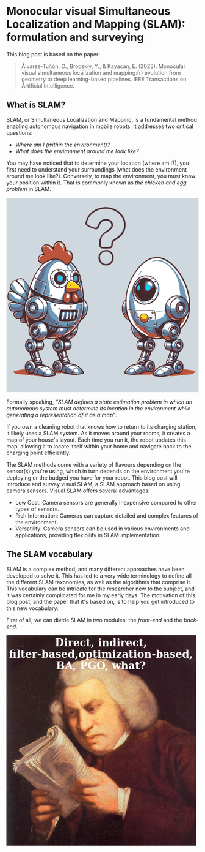 # Monocular visual Simultaneous Localization and Mapping (SLAM): formulation and surveying

This blog post is based on the paper:

>Álvarez-Tuñón, O., Brodskiy, Y., & Kayacan, E. (2023). Monocular visual simultaneous localization and mapping:(r) evolution from geometry to deep learning-based pipelines. IEEE Transactions on Artificial Intelligence.

## What is SLAM?

SLAM, or Simultaneous Localization and Mapping, is a fundamental method enabling autonomous navigation in mobile robots. It addresses two critical questions:
- *Where am I (within the environment)?*
- *What does the environment around me look like?*

You may have noticed that to determine your location (where am I?), you first need to understand your surroundings (what does the environment around me look like?). Conversely, to map the environment, you must know your position within it. That is commonly known as *the chicken and egg problem* in SLAM.

![chicken and egg](media/chicken_n_egg.png)

Formally speaking, *"SLAM defines  a state estimation problem in which an autonomous system must determine its location in the environment while generating a representation of it as a map"*.

If you own a cleaning robot that knows how to return to its charging station, it likely uses a SLAM system. As it moves around your rooms, it creates a map of your house's layout. Each time you run it, the robot updates this map, allowing it to locate itself within your home and navigate back to the charging point efficiently.

The SLAM methods come with a variety of flavours depending on the sensor(s) you're using, which in turn depends on the environment you're deploying or the budged you have for your robot.
This blog post will introduce and survey visual SLAM, a SLAM approach based on using camera sensors. Visual SLAM offers several advantages:
- Low Cost: Camera sensors are generally inexpensive compared to other types of sensors.
- Rich Information: Cameras can capture detailed and complex features of the environment.
- Versatility: Camera sensors can be used in various environments and applications, providing flexibility in SLAM implementation.

## The SLAM vocabulary

SLAM is a complex method, and many different approaches have been developed to solve it. This has led to a very wide terminology to define all the different SLAM taxonomies, as well as the algorithms that comprise it. This vocabulary can be intricate for the researcher new to the subject, and it was certainly complicated for me in my early days. The motivation of this blog post, and the paper that it's based on, is to help you get introduced to this new vocabulary.

First of all, we can divide SLAM in two modules: the *front-end* and the *back-end*.

![The SLAM vocabulary](media/slam_vocab.png)